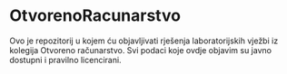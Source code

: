 # OtvorenoRacunarstvo
Ovo je repozitorij u kojem ću objavljivati rješenja laboratorijskih vježbi iz kolegija Otvoreno računarstvo. Svi podaci koje ovdje objavim su javno dostupni i pravilno licencirani. 
